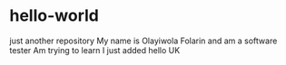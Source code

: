 # hello-world
just another repository
My name is Olayiwola Folarin and am a software tester
Am trying to learn 
I just added hello UK
